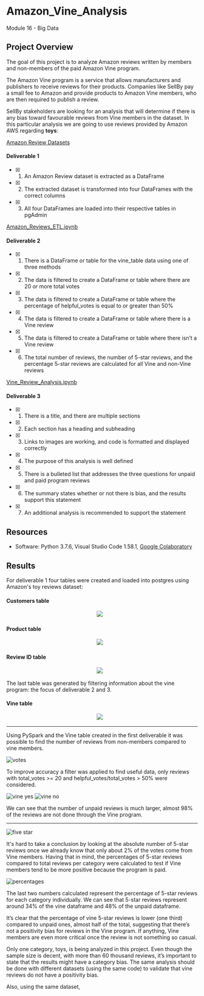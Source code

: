 # Amazon_Vine_Analysis
Module 16 - Big Data

## Project Overview

The goal of this project is to analyze Amazon reviews written by members and non-members of the paid Amazon Vine program. 

The Amazon Vine program is a service that allows manufacturers and publishers to receive reviews for their products. Companies like SellBy pay a small fee to Amazon and provide products to Amazon Vine members, who are then required to publish a review.

SellBy stakeholders are looking for an analysis that will determine if there is any bias toward favourable reviews from Vine members in the dataset. In this particular analysis we are going to use reviews provided by Amazon AWS regarding **toys**:

[Amazon Review Datasets](https://s3.amazonaws.com/amazon-reviews-pds/tsv/index.txt) 


#### Deliverable 1
- [x] 1. An Amazon Review dataset is extracted as a DataFrame
- [x] 2. The extracted dataset is transformed into four DataFrames with the correct columns
- [x] 3. All four DataFrames are loaded into their respective tables in pgAdmin

[Amazon_Reviews_ETL.ipynb](https://github.com/GabrielaTuma/Amazon_Vine_Analysis/blob/b311d2955b6a8644ce6760b5d639bfea5727756e/Amazon_Reviews_ETL.ipynb) 



#### Deliverable 2
- [x] 1. There is a DataFrame or table for the vine_table data using one of three methods
- [x] 2. The data is filtered to create a DataFrame or table where there are 20 or more total votes
- [x] 3. The data is filtered to create a DataFrame or table where the percentage of helpful_votes is equal to or greater than 50%
- [x] 4. The data is filtered to create a DataFrame or table where there is a Vine review
- [x] 5. The data is filtered to create a DataFrame or table where there isn’t a Vine review
- [x] 6. The total number of reviews, the number of 5-star reviews, and the percentage 5-star reviews are calculated for all Vine and non-Vine reviews

[Vine_Review_Analysis.ipynb](https://github.com/GabrielaTuma/Amazon_Vine_Analysis/blob/b311d2955b6a8644ce6760b5d639bfea5727756e/Vine_Review_Analysis.ipynb) 


#### Deliverable 3
- [x] 1. There is a title, and there are multiple sections
- [x] 2. Each section has a heading and subheading
- [x] 3. Links to images are working, and code is formatted and displayed correctly
- [x] 4. The purpose of this analysis is well defined
- [x] 5. There is a bulleted list that addresses the three questions for unpaid and paid program reviews
- [x] 6. The summary states whether or not there is bias, and the results support this statement
- [x] 7. An additional analysis is recommended to support the statement



## Resources 

- Software: Python 3.7.6, Visual Studio Code 1.58.1, [Google Colaboratory](https://colab.research.google.com/notebooks/welcome.ipynb)

## Results

For deliverable 1 four tables were created and loaded into postgres using Amazon's toy reviews dataset: 

#### Customers table 
<p align="center">
<kbd>
  <img src="https://github.com/GabrielaTuma/Amazon_Vine_Analysis/blob/4f6e414f47ca5d35164c92e5ff262663e2ac9f00/Resources/Challenge%2016%20Images%20/customers_table.png">
</kbd>  &nbsp;
</p>

#### Product table 
<p align="center">
<kbd>
  <img src="https://github.com/GabrielaTuma/Amazon_Vine_Analysis/blob/4f6e414f47ca5d35164c92e5ff262663e2ac9f00/Resources/Challenge%2016%20Images%20/product_table.png">
</kbd>  &nbsp;
</p>

#### Review ID table 
<p align="center">
<kbd>
  <img src="https://github.com/GabrielaTuma/Amazon_Vine_Analysis/blob/4f6e414f47ca5d35164c92e5ff262663e2ac9f00/Resources/Challenge%2016%20Images%20/review_id_table.png">
</kbd>  &nbsp;
</p>

The last table was generated by filtering information about the vine program: the focus of deliverable 2 and 3. 

#### Vine table 
<p align="center">
<kbd>
  <img src="https://github.com/GabrielaTuma/Amazon_Vine_Analysis/blob/4f6e414f47ca5d35164c92e5ff262663e2ac9f00/Resources/Challenge%2016%20Images%20/vine_table.png">
</kbd>  &nbsp;
</p>

-----

Using PySpark and the Vine table created in the first deliverable it was possible to find the number of reviews from non-members compared to vine members. 

![votes](https://github.com/GabrielaTuma/Amazon_Vine_Analysis/blob/4f6e414f47ca5d35164c92e5ff262663e2ac9f00/Resources/Challenge%2016%20Images%20/useful_votes_count.png)

To improve accuracy a filter was applied to find useful data, only reviews with total_votes >= 20 and helpful_votes/total_votes > 50% were considered. 

![vine yes](https://github.com/GabrielaTuma/Amazon_Vine_Analysis/blob/4f6e414f47ca5d35164c92e5ff262663e2ac9f00/Resources/Challenge%2016%20Images%20/vine_yes.png)
![vine no](https://github.com/GabrielaTuma/Amazon_Vine_Analysis/blob/4f6e414f47ca5d35164c92e5ff262663e2ac9f00/Resources/Challenge%2016%20Images%20/vine_no.png)

We can see that the number of unpaid reviews is much larger, almost 98% of the reviews are not done through the Vine program.

-----
![five star](https://github.com/GabrielaTuma/Amazon_Vine_Analysis/blob/4f6e414f47ca5d35164c92e5ff262663e2ac9f00/Resources/Challenge%2016%20Images%20/five_star_count.png)

It's hard to take a conclusion by looking at the absolute number of 5-star reviews once we already know that only about 2% of the votes come from Vine members. Having that in mind, the percentages of 5-star reviews compared to total reviews per category were calculated to test if Vine members tend to be more positive because the program is paid. 


![percentages](https://github.com/GabrielaTuma/Amazon_Vine_Analysis/blob/b311d2955b6a8644ce6760b5d639bfea5727756e/Resources/Challenge%2016%20Images%20/percentages.png)



The last two numbers calculated represent the percentage of 5-star reviews for each category individually. We can see that 5-star reviews represent around 34% of the vine dataframe and 48% of the unpaid dataframe. 

It’s clear that the percentage of vine 5-star reviews is lower (one third) compared to unpaid ones, almost half of the total, suggesting that there’s not a positivity bias for reviews in the Vine program. If anything, Vine members are even more critical once the review is not something so casual. 


Only one category, toys, is being analyzed in this project. Even though the sample size is decent, with more than 60 thousand reviews, it’s important to state that the results might have a category bias. The same analysis should be done with different datasets (using the same code) to validate that vine reviews do not have a positivity bias. 

Also, using the same dataset, 
